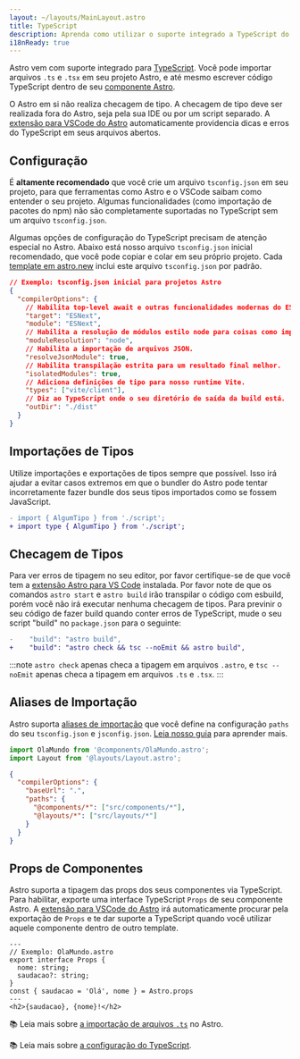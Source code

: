 ```yaml
---
layout: ~/layouts/MainLayout.astro
title: TypeScript
description: Aprenda como utilizar o suporte integrado a TypeScript do Astro.
i18nReady: true
---
```


Astro vem com suporte integrado para [TypeScript](https://www.typescriptlang.org/). Você pode importar arquivos `.ts` e `.tsx` em seu projeto Astro, e até mesmo escrever código TypeScript dentro de seu [componente Astro](/pt-br/core-concepts/astro-components/#o-script-do-componente).

O Astro em si não realiza checagem de tipo. A checagem de tipo deve ser realizada fora do Astro, seja pela sua IDE ou por um script separado. A [extensão para VSCode do Astro](/pt-br/editor-setup/) automaticamente providencia dicas e erros do TypeScript em seus arquivos abertos.


## Configuração

É **altamente recomendado** que você crie um arquivo `tsconfig.json` em seu projeto, para que ferramentas como Astro e o VSCode saibam como entender o seu projeto. Algumas funcionalidades (como importação de pacotes do npm) não são completamente suportadas no TypeScript sem um arquivo `tsconfig.json`. 

Algumas opções de configuração do TypeScript precisam de atenção especial no Astro. Abaixo está nosso arquivo `tsconfig.json` inicial recomendado, que você pode copiar e colar em seu próprio projeto. Cada [template em astro.new](https://astro.new/) inclui este arquivo `tsconfig.json` por padrão.

```json
// Exemplo: tsconfig.json inicial para projetos Astro
{
  "compilerOptions": {
    // Habilita top-level await e outras funcionalidades modernas do ESM.
    "target": "ESNext",
    "module": "ESNext",
    // Habilita a resolução de módulos estilo node para coisas como importações de pacotes do npm.
    "moduleResolution": "node",
    // Habilita a importação de arquivos JSON.
    "resolveJsonModule": true,
    // Habilita transpilação estrita para um resultado final melhor.
    "isolatedModules": true,
    // Adiciona definições de tipo para nosso runtime Vite.
    "types": ["vite/client"],
    // Diz ao TypeScript onde o seu diretório de saída da build está.
    "outDir": "./dist"
  }
}
```

## Importações de Tipos

Utilize importações e exportações de tipos sempre que possível. Isso irá ajudar a evitar casos extremos em que o bundler do Astro pode tentar incorretamente fazer bundle dos seus tipos importados como se fossem JavaScript.

```diff
- import { AlgumTipo } from './script';
+ import type { AlgumTipo } from './script';
```

## Checagem de Tipos

Para ver erros de tipagem no seu editor, por favor certifique-se de que você tem a [extensão Astro para VS Code](/pt-br/editor-setup/) instalada. Por favor note de que os comandos `astro start` e `astro build` irão transpilar o código com esbuild, porém você não irá executar nenhuma checagem de tipos. Para previnir o seu código de fazer build quando conter erros de TypeScript, mude o seu script "build" no `package.json` para o seguinte:

```diff
-    "build": "astro build",
+    "build": "astro check && tsc --noEmit && astro build",
```

:::note
`astro check` apenas checa a tipagem em arquivos `.astro`, e `tsc --noEmit` apenas checa a tipagem em arquivos `.ts` e `.tsx`.
:::

## Aliases de Importação

Astro suporta [aliases de importação](/pt-br/guides/aliases/) que você define na configuração `paths` do seu `tsconfig.json` e `jsconfig.json`. [Leia nosso guia](/pt-br/guides/aliases/) para aprender mais.

```ts
import OlaMundo from '@components/OlaMundo.astro';
import Layout from '@layouts/Layout.astro';
```

```json
{
  "compilerOptions": {
    "baseUrl": ".",
    "paths": {
      "@components/*": ["src/components/*"],
      "@layouts/*": ["src/layouts/*"]
    }
  }
}
```

## Props de Componentes

Astro suporta a tipagem das props dos seus componentes via TypeScript. Para habilitar, exporte uma interface TypeScript `Props` de seu componente Astro. A [extensão para VSCode do Astro](/pt-br/editor-setup/) irá automaticamente procurar pela exportação de `Props` e te dar suporte a TypeScript quando você utilizar aquele componente dentro de outro template. 

```astro
---
// Exemplo: OlaMundo.astro
export interface Props {
  nome: string;
  saudacao?: string;
}
const { saudacao = 'Olá', nome } = Astro.props
---
<h2>{saudacao}, {nome}!</h2>
```


📚 Leia mais sobre [a importação de arquivos `.ts`](/pt-br/guides/imports/#typescript) no Astro.

📚 Leia mais sobre [a configuração do TypeScript](https://www.typescriptlang.org/tsconfig/).
